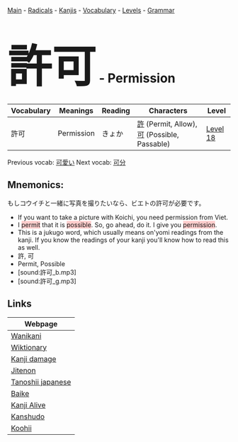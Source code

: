 <style> bigfont {font-size: 100px}</style>
[Main](../README.md) -
[Radicals](../radicals.md) -
[Kanjis](../kanjis.md) -
[Vocabulary](../vocabulary.md) -
[Levels](../levels.md) -
[Grammar](../grammar.md)
# <bigfont> 許可</bigfont> - Permission 

| Vocabulary | Meanings | Reading | Characters | Level |
| --- | --- | --- | --- | --- |
| 許可 | Permission | きょか |  [許](../kanjis/許.md) (Permit, Allow), [可](../kanjis/可.md) (Possible, Passable) | [Level 18](../levels/wk_level18.md) |

Previous vocab: [可愛い](可愛い.md) Next vocab: [可分](可分.md) 

## Mnemonics:
もしコウイチと一緒に写真を撮りたいなら、ビエトの許可が必要です。
* If you want to take a picture with Koichi, you need permission from Viet.
* I <span style="background-color:#ffcccb"> permit</span> that it is <span style="background-color:#ffcccb"> possible</span>. So, go ahead, do it. I give you <span style="background-color:#ffcccb"> permission</span>.
* This is a jukugo word, which usually means on'yomi readings from the kanji. If you know the readings of your kanji you'll know how to read this as well.
* 許, 可
* Permit, Possible
* [sound:許可_b.mp3]
* [sound:許可_g.mp3]


## Links 

| Webpage |
| --- |
| [Wanikani          ](https://www.wanikani.com/kanji/許可) |
| [Wiktionary        ](https://en.wiktionary.org/wiki/許可) |
| [Kanji damage      ](http://www.kanjidamage.com/kanji/search?utf8=✓&q=許可) |
| [Jitenon           ](https://jitenon.com/kanji/許可) |
| [Tanoshii japanese ](https://www.tanoshiijapanese.com/dictionary/kanji.cfm?k=許可) |
| [Baike             ](https://baike.baidu.com/item/許可) |
| [Kanji Alive       ](https://app.kanjialive.com/許可) |
| [Kanshudo          ](https://www.kanshudo.com/searchmn?q=許可) |
| [Koohii            ](https://kanji.koohii.com/study/kanji/許可) |
